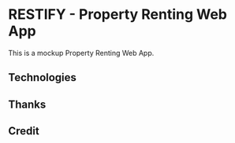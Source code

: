 # RESTIFY - Property Renting Web App


This is a mockup Property Renting Web App.


## Technologies

## Thanks

## Credit